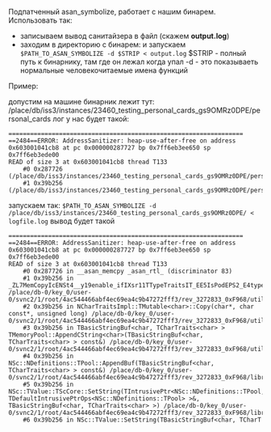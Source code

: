 Подпатченный asan_symbolize, работает с нашим бинарем.
Использовать так:
 * записываем вывод санитайзера в файл (скажем **output.log**)
 * заходим в директорию с бинарем: и запускаем `$PATH_TO_ASAN_SYMBOLIZE -d $STRIP < output.log`
   $STRIP - полный путь к бинарнику, там где он лежал когда упал
   -d - это показываеть нормальные человекочитаемые имена функций

Пример:

допустим на машине бинарник лежит тут: /place/db/iss3/instances/23460_testing_personal_cards_gs9OMRz0DPE/personal_cards
лог у нас будет такой:
```
=================================================================
==2484==ERROR: AddressSanitizer: heap-use-after-free on address 0x603001041cb8 at pc 0x000000287727 bp 0x7ff6eb3ee650 sp 0x7ff6eb3ede00
READ of size 3 at 0x603001041cb8 thread T133
    #0 0x287726  (/place/db/iss3/instances/23460_testing_personal_cards_gs9OMRz0DPE/personal_cards+0x287726)
    #1 0x39b256  (/place/db/iss3/instances/23460_testing_personal_cards_gs9OMRz0DPE/personal_cards+0x39b256)
```
запускаем так: `$PATH_TO_ASAN_SYMBOLIZE -d /place/db/iss3/instances/23460_testing_personal_cards_gs9OMRz0DPE/ < logfile.log`
вывод будет такой
```
=================================================================
==2484==ERROR: AddressSanitizer: heap-use-after-free on address 0x603001041cb8 at pc 0x000000287727 bp 0x7ff6eb3ee650 sp 0x7ff6eb3ede00
READ of size 3 at 0x603001041cb8 thread T133
    #0 0x287726 in __asan_memcpy _asan_rtl_ (discriminator 83)
    #1 0x39b256 in _ZL7MemCopyIcENSt4__y19enable_ifIXsr11TTypeTraitsIT_EE5IsPodEPS2_E4typeES3_PKS2_m /place/db-0/key_0/user-0/svnc2/1/root/4ac544466abf4ec69ea4c9b47272fff3/rev_3272833_0xF968/util/generic/mem_copy.h:18
    #2 0x39b256 in NCharTraitsImpl::TMutable<char>::Copy(char*, char const*, unsigned long) /place/db-0/key_0/user-0/svnc2/1/root/4ac544466abf4ec69ea4c9b47272fff3/rev_3272833_0xF968/util/generic/chartraits.h:334
    #3 0x39b256 in TBasicStringBuf<char, TCharTraits<char> > TMemoryPool::AppendCString<char>(TBasicStringBuf<char, TCharTraits<char> > const&) /place/db-0/key_0/user-0/svnc2/1/root/4ac544466abf4ec69ea4c9b47272fff3/rev_3272833_0xF968/util/memory/pool.h:220
    #4 0x39b256 in NSc::NDefinitions::TPool::AppendBuf(TBasicStringBuf<char, TCharTraits<char> > const&) /place/db-0/key_0/user-0/svnc2/1/root/4ac544466abf4ec69ea4c9b47272fff3/rev_3272833_0xF968/library/scheme/scimpl_defs.h:33
    #5 0x39b256 in NSc::TValue::TScCore::SetString(TIntrusivePtr<NSc::NDefinitions::TPool, TDefaultIntrusivePtrOps<NSc::NDefinitions::TPool> >&, TBasicStringBuf<char, TCharTraits<char> >) /place/db-0/key_0/user-0/svnc2/1/root/4ac544466abf4ec69ea4c9b47272fff3/rev_3272833_0xF968/library/scheme/scimpl.h:93
    #6 0x39b256 in NSc::TValue::SetString(TBasicStringBuf<char, TCharT
```
